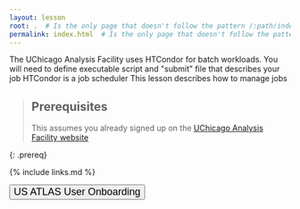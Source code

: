 ```yaml
---
layout: lesson
root: .  # Is the only page that doesn't follow the pattern /:path/index.html
permalink: index.html  # Is the only page that doesn't follow the pattern /:path/index.html
---
```

The UChicago Analysis Facility uses HTCondor for batch workloads. You will need to define executable script and "submit" file that describes your job
HTCondor is a job scheduler
This lesson describes how to manage jobs

> ## Prerequisites
>
>
> This assumes you already signed up on the [UChicago Analysis Facility website](https://af.uchicago.edu/)
>
>
{: .prereq}

{% include links.md %}
<br>
<div class="text-center">
  <a href="landing page">
    <button type="button" class="btn btn-info" style="font-size:large;text-align:center">US ATLAS User Onboarding</button>
  </a>
</div>
